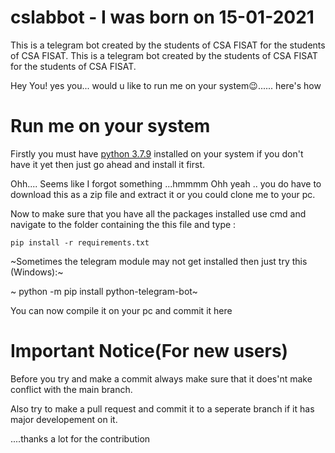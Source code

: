 # cslabbot - I was born on 15-01-2021


This is a telegram bot created by the students of CSA FISAT for the students of CSA FISAT.	This is a telegram bot created by the students of CSA FISAT for the students of CSA FISAT.


Hey You!
yes you... 
would u like to run me on your system😉...... here's how




Run me on your system
======================
Firstly you must have [python 3.7.9](https://www.python.org/downloads/release/python-379) installed on your system 
if you don't have it yet then just go ahead and install it first.


Ohh....
Seems like I forgot something ...hmmmm
Ohh yeah ..
you do have to download this as a zip file and extract it or you could clone me to your pc.

Now to make sure that you have all the packages installed use cmd and
navigate to the folder containing the this file and type :	


    pip install -r requirements.txt
    
~Sometimes the telegram module may not get installed then just try this (Windows):~

~    python -m pip install python-telegram-bot~
    
You can now compile it on your pc and commit it here



Important Notice(For new users)
================================

Before you try and make a commit always make sure that it does'nt make conflict with the main branch.

Also try to make a pull request and commit it to a seperate branch if it has major developement on it.

....thanks a lot for the contribution
